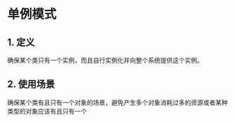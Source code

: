 
# 单例模式
## 1. 定义

确保某个类只有一个实例，而且自行实例化并向整个系统提供这个实例。

## 2. 使用场景

确保某个类有且只有一个对象的场景，避免产生多个对象消耗过多的资源或者某种类型的对象应该有且只有一个
